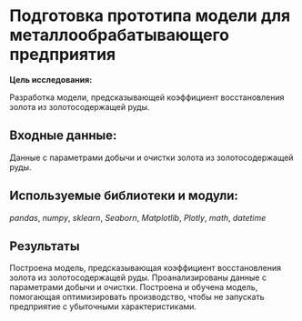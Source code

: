 # Подготовка прототипа модели для металлообрабатывающего предприятия

**Цель исследования:**  

Разработка модели, предсказывающей коэффициент восстановления золота из золотосодержащей руды.

## Входные данные:

Данные с параметрами добычи и очистки золота из золотосодержащей руды.

## Используемые библиотеки и модули:
*pandas*, *numpy*, *sklearn*, *Seaborn*, *Matplotlib*, *Plotly*, *math*, *datetime*

## Результаты
Построена модель, предсказывающая коэффициент восстановления золота из золотосодержащей руды. Проанализированы данные с параметрами добычи и очистки.
Построена и обучена модель, помогающая оптимизировать производство, чтобы не запускать предприятие с убыточными характеристиками.
